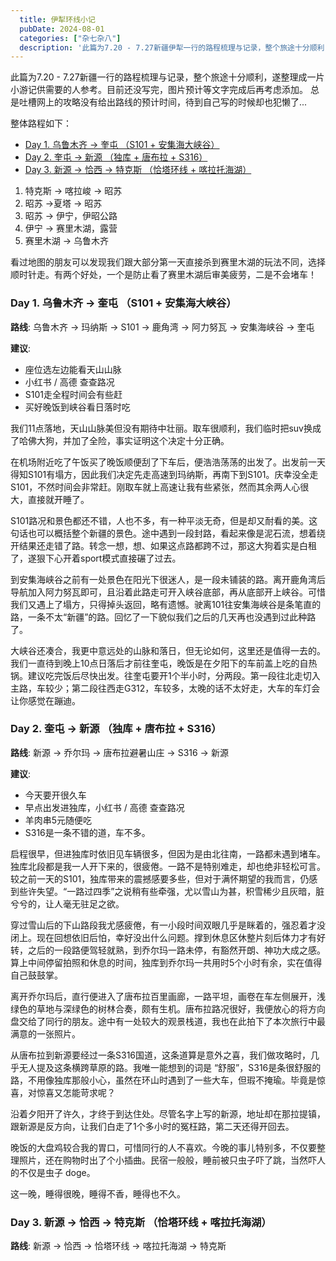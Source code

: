 ```yaml
---
  title: 伊犁环线小记
  pubDate: 2024-08-01
  categories: ["杂七杂八"]
  description: '此篇为7.20 - 7.27新疆伊犁一行的路程梳理与记录，整个旅途十分顺利，遂整理成一片小游记供会议以及需要的人参考'
---
```


此篇为7.20 - 7.27新疆一行的路程梳理与记录，整个旅途十分顺利，遂整理成一片小游记供需要的人参考。目前还没写完，图片预计等文字完成后再考虑添加。
总是吐槽网上的攻略没有给出路线的预计时间，待到自己写的时候却也犯懒了...

整体路程如下：
- [Day 1. 乌鲁木齐 → 奎屯 （S101 + 安集海大峡谷）](#day-1-乌鲁木齐--奎屯-s101--安集海大峡谷)
- [Day 2. 奎屯 → 新源 （独库 + 唐布拉 + S316）](#day-2-奎屯--新源-独库--唐布拉--s316)
- [Day 3. 新源 → 恰西 → 特克斯 （恰塔环线 + 喀拉托海湖）](#day-3-新源--恰西--特克斯-恰塔环线--喀拉托海湖)

1. 特克斯 → 喀拉峻 → 昭苏
2. 昭苏 →夏塔 → 昭苏
3. 昭苏 → 伊宁，伊昭公路
4. 伊宁 → 赛里木湖，露营
5. 赛里木湖 → 乌鲁木齐

看过地图的朋友可以发现我们跟大部分第一天直接杀到赛里木湖的玩法不同，选择顺时针走。有两个好处，一个是防止看了赛里木湖后审美疲劳，二是不会堵车！

### Day 1. 乌鲁木齐 → 奎屯 （S101 + 安集海大峡谷）

**路线**: 乌鲁木齐 → 玛纳斯 → S101 → 鹿角湾 → 阿力努瓦 → 安集海峡谷 → 奎屯

**建议**:

- 座位选左边能看天山山脉
- 小红书 / 高德 查查路况
- S101走全程时间会有些赶
- 买好晚饭到峡谷看日落时吃

我们11点落地，天山山脉美但没有期待中壮丽。取车很顺利，我们临时把suv换成了哈佛大狗，并加了全险，事实证明这个决定十分正确。

在机场附近吃了午饭买了晚饭顺便刮了下车后，便浩浩荡荡的出发了。出发前一天得知S101有塌方，因此我们决定先走高速到玛纳斯，再南下到S101。庆幸没全走S101，不然时间会非常赶。刚取车就上高速让我有些紧张，然而其余两人心很大，直接就开睡了。

S101路况和景色都还不错，人也不多，有一种平淡无奇，但是却又耐看的美。这句话也可以概括整个新疆的景色。途中遇到一段封路，看起来像是泥石流，想着绕开结果还走错了路。转念一想，想、如果这点路都跨不过，那这大狗着实是白租了，遂狠下心开着sport模式直接碾了过去。

到安集海峡谷之前有一处景色在阳光下很迷人，是一段未铺装的路。离开鹿角湾后导航加入阿力努瓦即可，且沿着此路走可开入峡谷底部，再从底部开上峡谷。可惜我们又遇上了塌方，只得掉头返回，略有遗憾。驶离101往安集海峡谷是条笔直的路，一条不太“新疆”的路。回忆了一下貌似我们之后的几天再也没遇到过此种路了。

大峡谷还凑合，我更中意远处的山脉和落日，但无论如何，这里还是值得一去的。我们一直待到晚上10点日落后才前往奎屯，晚饭是在夕阳下的车前盖上吃的自热锅。建议吃完饭后尽快出发。往奎屯要开1个半小时，分两段。第一段往北走切入主路，车较少；第二段往西走G312，车较多，太晚的话不太好走，大车的车灯会让你感觉在蹦迪。

### Day 2. 奎屯 → 新源 （独库 + 唐布拉 + S316）

**路线**: 新源 → 乔尔玛 → 唐布拉避暑山庄 → S316 → 新源

**建议**:

- 今天要开很久车
- 早点出发进独库，小红书 / 高德 查查路况
- 羊肉串5元随便吃
- S316是一条不错的道，车不多。

启程很早，但进独库时依旧见车辆很多，但因为是由北往南，一路都未遇到堵车。独库北段都是我一人开下来的，很疲倦。一路不是特别难走，却也绝非轻松可言。较之前一天的S101，独库带来的震撼感要多些，但对于满怀期望的我而言，仍感到些许失望。“一路过四季”之说稍有些牵强，尤以雪山为甚，积雪稀少且灰暗，脏兮兮的，让人毫无驻足之欲。

穿过雪山后的下山路段我尤感疲倦，有一小段时间双眼几乎是眯着的，强忍着才没闭上。现在回想依旧后怕，幸好没出什么问题。撑到休息区休整片刻后体力才有好转，之后的一段路便驾轻就熟，到乔尔玛一路未停，有豁然开朗、神功大成之感。算上中间停留拍照和休息的时间，独库到乔尔玛一共用时5个小时有余，实在值得自己鼓鼓掌。

离开乔尔玛后，直行便进入了唐布拉百里画廊，一路平坦，画卷在车左侧展开，浅绿色的草地与深绿色的树林合奏，颇有生机。唐布拉路况很好，我便放心的将方向盘交给了同行的朋友。途中有一处较大的观景栈道，我也在此拍下了本次旅行中最满意的一张照片。

从唐布拉到新源要经过一条S316国道，这条道算是意外之喜，我们做攻略时，几乎无人提及这条横跨草原的路。我唯一能想到的词是 “舒服”，S316是条很舒服的路，不用像独库那般小心，虽然在环山时遇到了一些大车，但瑕不掩瑜。毕竟是惊喜，对惊喜又怎能苛求呢？

沿着夕阳开了许久，才终于到达住处。尽管名字上写的新源，地址却在那拉提镇，跟新源是反方向，让我们白走了1个多小时的冤枉路，第二天还得开回去。

晚饭的大盘鸡较合我的胃口，可惜同行的人不喜欢。今晚的事儿特别多，不仅要整理照片，还在购物时出了个小插曲。民宿一般般，睡前被只虫子吓了跳，当然吓人的不仅是虫子 doge。

这一晚，睡得很晚，睡得不香，睡得也不久。

### Day 3. 新源 → 恰西 → 特克斯 （恰塔环线 + 喀拉托海湖）

**路线**: 新源 → 恰西 → 恰塔环线 → 喀拉托海湖 → 特克斯